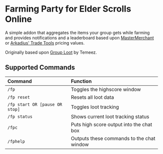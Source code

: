 # Farming Party for Elder Scrolls Online

A simple addon that aggregates the items your group gets while farming and provides notifications and a leaderboard based upon [MasterMerchant](http://www.esoui.com/downloads/info928-MasterMerchant.html) or [Arkadius' Trade Tools](http://www.esoui.com/downloads/info1752-ArkadiusTradeTools.html) pricing values.

Originally based upon [Group Loot](http://www.esoui.com/downloads/info1027-GroupLoot.html) by Temeez.

## Supported Commands
| Command                         | Function      |
| :-------------------------------|:--------------|
| `/fp`                           | Toggles the highscore window
| `/fp reset`                     | Resets all loot data
| `/fp start OR [pause OR stop]`  | Toggles loot tracking
| `/fp status`                    | Shows current loot tracking status
| `/fpc`                          | Puts high score output into the chat box
| `/fphelp`                       | Outputs these commands to the chat window
